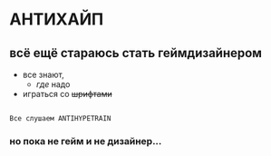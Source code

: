 # АНТИХАЙП

## всё ещё стараюсь стать геймдизайнером

* все знают, 
  * *где* надо 
* играться со ~~шрифтами~~

```

Все слушаем ANTIHYPETRAIN

```

### но пока не гейм и не дизайнер...
